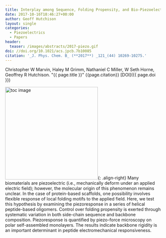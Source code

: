 ```yaml
---
title: Interplay among Sequence, Folding Propensity, and Bio-Piezoelectric Response in Short Peptides and Peptoids
date: 2017-10-16T18:46:27+00:00
author: Geoff Hutchison
layout: single
categories:
  - Piezoelectrics
  - Papers
header:
  teaser: /images/abstracts/2017-piezo.gif
doi: //doi.org/10.1021/acs.jpcb.7b10085
citation: '_J. Phys. Chem. B_ (**2017**) _121_(44) 10269-10275.'
---
```

Christopher W Marvin, Haley M Grimm, Nathaniel C Miller, W Seth Horne, Geoffrey R Hutchison. "{{ page.title }}" {{page.citation}} [DOI]({{ page.doi }})

<!--more-->

<img alt="toc image" src="{{ page.header.teaser }}" width="300 px">{: .align-right}
Many biomaterials are piezoelectric (i.e., mechanically deform under an applied electric field); however, the molecular origin of this phenomenon remains unclear. In the case of protein-based scaffolds, one possibility involves flexible response of local folding motifs to the applied field. Here, we test this hypothesis by examining the piezoresponse in a series of helical peptide-based oligomers. Control over folding propensity is exerted through systematic variation in both side-chain sequence and backbone composition. Piezoresponse is quantified by piezo-force microscopy on polar self-assembled monolayers. The results indicate backbone rigidity is an important determinant in peptide electromechanical responsiveness.
